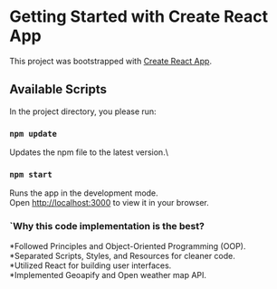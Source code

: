 # Getting Started with Create React App

This project was bootstrapped with [Create React App](https://github.com/facebook/create-react-app).

## Available Scripts

In the project directory, you please run:

### `npm update`

Updates the npm file to the latest version.\

### `npm start`

Runs the app in the development mode.\
Open [http://localhost:3000](http://localhost:3000) to view it in your browser.


### `Why this code implementation is the best?
*Followed Principles and Object-Oriented Programming (OOP).\
*Separated Scripts, Styles, and Resources for cleaner code.\
*Utilized React for building user interfaces.\
*Implemented Geoapify and Open weather map API.
